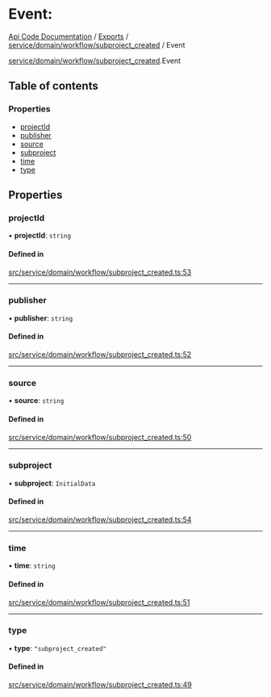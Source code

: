 # Event: 
 
[Api Code Documentation](../README.md) / [Exports](../modules.md) / [service/domain/workflow/subproject\_created](../modules/service_domain_workflow_subproject_created.md) / Event

[service/domain/workflow/subproject_created](../modules/service_domain_workflow_subproject_created.md).Event

## Table of contents

### Properties

- [projectId](service_domain_workflow_subproject_created.Event.md#projectid)
- [publisher](service_domain_workflow_subproject_created.Event.md#publisher)
- [source](service_domain_workflow_subproject_created.Event.md#source)
- [subproject](service_domain_workflow_subproject_created.Event.md#subproject)
- [time](service_domain_workflow_subproject_created.Event.md#time)
- [type](service_domain_workflow_subproject_created.Event.md#type)

## Properties

### projectId

• **projectId**: `string`

#### Defined in

[src/service/domain/workflow/subproject_created.ts:53](https://github.com/openkfw/TruBudget/blob/f6ee764/api/src/service/domain/workflow/subproject_created.ts#L53)

___

### publisher

• **publisher**: `string`

#### Defined in

[src/service/domain/workflow/subproject_created.ts:52](https://github.com/openkfw/TruBudget/blob/f6ee764/api/src/service/domain/workflow/subproject_created.ts#L52)

___

### source

• **source**: `string`

#### Defined in

[src/service/domain/workflow/subproject_created.ts:50](https://github.com/openkfw/TruBudget/blob/f6ee764/api/src/service/domain/workflow/subproject_created.ts#L50)

___

### subproject

• **subproject**: `InitialData`

#### Defined in

[src/service/domain/workflow/subproject_created.ts:54](https://github.com/openkfw/TruBudget/blob/f6ee764/api/src/service/domain/workflow/subproject_created.ts#L54)

___

### time

• **time**: `string`

#### Defined in

[src/service/domain/workflow/subproject_created.ts:51](https://github.com/openkfw/TruBudget/blob/f6ee764/api/src/service/domain/workflow/subproject_created.ts#L51)

___

### type

• **type**: ``"subproject_created"``

#### Defined in

[src/service/domain/workflow/subproject_created.ts:49](https://github.com/openkfw/TruBudget/blob/f6ee764/api/src/service/domain/workflow/subproject_created.ts#L49)
